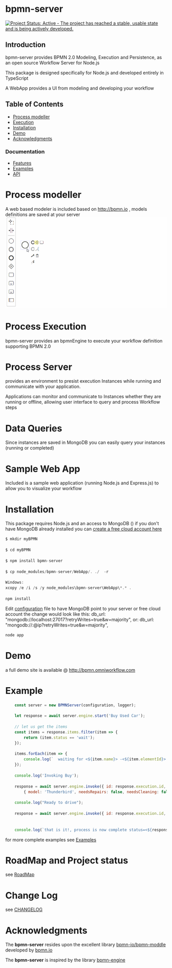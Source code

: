 bpmn-server
===========

[![Project Status: Active - The project has reached a stable, usable state and is being actively developed.](http://www.repostatus.org/badges/latest/active.svg)](http://www.repostatus.org/#active)

## Introduction
bpmn-server provides BPMN 2.0 Modeling, Execution and Persistence, as an open source Workflow Server for Node.js 

This package is designed specifically for Node.js and developed entirely in TypeScript 

A WebApp provides a UI from modeling and developing your workflow

## Table of Contents
- [Process modeller](#process-modeller)
- [Execution](#process-execution)
- [Installation](#installation)
- [Demo](#demo)
- [Acknowledgments](#acknowledgments)

### Documentation
- [Features](./docs/features.md)
- [Examples](./docs/examples.md)
- [API](./docs/api-summary.md)

# Process modeller

A web based modeler is included based on http://bpmn.io , models definitions are saved at your server
![Modeller](./docs/model-demo.gif)


# Process Execution

bpmn-server provides an bpmnEngine to execute your workflow definition supporting BPMN 2.0

# Process Server

provides an environment to presist execution Instances while running and communicate with your application.

Applications can monitor and communicate to Instances whether they are running or offline, allowing user interface to query and process Workflow steps

# Data Queries 

Since instances are saved in MongoDB you can easily query your instances (running or completed)

# Sample Web App

Included is a sample web application (running Node.js and Express.js) to allow you to visualize your workflow 

# Installation

This package requires Node.js and an access to MongoDB ()
if you don't have MongoDB already installed you can [create a free cloud account here](http://bit.ly/cyd-atlas)

```javascript
$ mkdir myBPMN

$ cd myBPMN

$ npm install bpmn-server

$ cp node_modules/bpmn-server/WebApp/. ./  -r

Windows: 
xcopy /e /i /s /y node_modules\bpmn-server\WebApp\*.* .

npm install

```
Edit [configuration](./docs/setup.md#configuration) file to have MongoDB point to your server or free cloud account
the change would look like this:
    db_url: "mongodb://localhost:27017?retryWrites=true&w=majority",
or:
    db_url: "mongodb://<userName>:<password>@ip?retryWrites=true&w=majority",

```javascript
node app
```

# Demo

a full demo site is available @ http://bpmn.omniworkflow.com

# Example

```javascript
    const server = new BPMNServer(configuration, logger);

    let response = await server.engine.start('Buy Used Car');

    // let us get the items
    const items = response.items.filter(item => {
        return (item.status == 'wait');
    });

    items.forEach(item => {
        console.log(`  waiting for <${item.name}> -<${item.elementId}> id: <${item.id}> `);
    });

    console.log('Invoking Buy');

    response = await server.engine.invoke({ id: response.execution.id, "items.elementId": 'task_Buy' },
        { model: 'Thunderbird', needsRepairs: false, needsCleaning: false });

    console.log("Ready to drive");

    response = await server.engine.invoke({ id: response.execution.id, "items.elementId": 'task_Drive' });


    console.log(`that is it!, process is now complete status=<${response.execution.status}>`)

```
for more complete examples see [Examples](./docs/examples.md)
# RoadMap and Project status
see [RoadMap](https://github.com/ralphhanna/bpmn-server/projects/1)
# Change Log

see [CHANGELOG](./docs/CHANGELOG.md)

# Acknowledgments

The **bpmn-server** resides upon the excellent library [bpmn-io/bpmn-moddle](https://github.com/bpmn-io/bpmn-moddle) developed by [bpmn.io](http://bpmn.io/)

The **bpmn-server** is inspired by the library [bpmn-engine](https://github.com/paed01/bpmn-engine) 